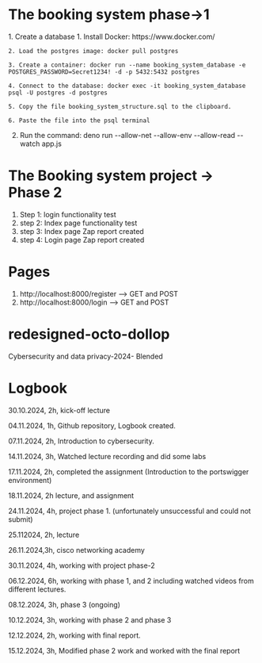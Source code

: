 <h1>The booking system phase→1</h1>
1. Create a database
    1. Install Docker: https://www.docker.com/
    
    2. Load the postgres image: docker pull postgres
    
    3. Create a container: docker run --name booking_system_database -e POSTGRES_PASSWORD=Secret1234! -d -p 5432:5432 postgres
    
    4. Connect to the database: docker exec -it booking_system_database psql -U postgres -d postgres
    
    5. Copy the file booking_system_structure.sql to the clipboard.
    
    6. Paste the file into the psql terminal
    
2. Run the command: deno run --allow-net --allow-env --allow-read --watch app.js
   
# The Booking system project → Phase 2
1. Step 1: login functionality test
2. step 2: Index page functionality test
3. step 3: Index page Zap report created
4. step 4: Login page Zap report created
# Pages
1. http://localhost:8000/register --> GET and POST
2. http://localhost:8000/login --> GET and POST

# redesigned-octo-dollop
Cybersecurity and data privacy-2024- Blended
# Logbook

30.10.2024, 2h, kick-off lecture

04.11.2024, 1h, Github repository, Logbook created.

07.11.2024, 2h, Introduction to cybersecurity.

14.11.2024, 3h, Watched lecture recording and did some labs

17.11.2024, 2h, completed the assignment (Introduction to the portswigger environment)

18.11.2024, 2h lecture, and assignment

24.11.2024, 4h, project phase 1. (unfortunately unsuccessful and could not submit)

25.112024, 2h, lecture

26.11.2024,3h, cisco networking academy

30.11.2024, 4h, working with project phase-2

06.12.2024, 6h, working with phase 1, and 2 including watched videos from different lectures.

08.12.2024, 3h, phase 3 (ongoing)

10.12.2024, 3h, working with phase 2 and phase 3

12.12.2024, 2h, working with final report.

15.12.2024, 3h, Modified phase 2 work and worked with the final report

